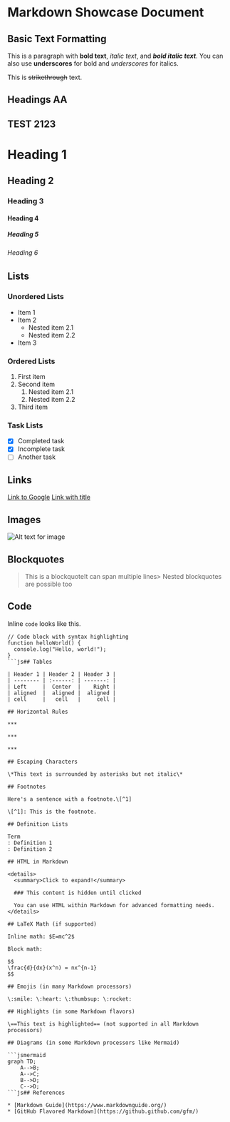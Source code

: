 # Markdown Showcase Document

## Basic Text Formatting

This is a paragraph with **bold text**, *italic text*, and ***bold italic text***. You can also use **underscores** for bold and *underscores* for italics.

This is ~~strikethrough~~ text.

## Headings AA

## TEST 2123

# Heading 1

## Heading 2

### Heading 3

#### Heading 4

##### Heading 5

###### Heading 6

## Lists

### Unordered Lists

* Item 1
* Item 2
  * Nested item 2.1
  * Nested item 2.2
* Item 3

### Ordered Lists

1. First item
2. Second item
   1. Nested item 2.1
   2. Nested item 2.2
3. Third item

### Task Lists

* [x] Completed task
* [x] Incomplete task
* [ ] Another task

## Links

[Link to Google](https://www.google.com)
[Link with title](https://www.example.com "Example Website")

## Images

![Alt text for image](https://via.placeholder.com/150 "Image Title")

## Blockquotes

> This is a blockquoteIt can span multiple lines> Nested blockquotes are possible too

## Code

Inline `code` looks like this.

```jsjs
// Code block with syntax highlighting
function helloWorld() {
  console.log("Hello, world!");
}
```js## Tables

| Header 1 | Header 2 | Header 3 |
| -------- | :------: | -------: |
| Left     |  Center  |    Right |
| aligned  |  aligned |  aligned |
| cell     |   cell   |     cell |

## Horizontal Rules

***

***

***

## Escaping Characters

\*This text is surrounded by asterisks but not italic\*

## Footnotes

Here's a sentence with a footnote.\[^1]

\[^1]: This is the footnote.

## Definition Lists

Term
: Definition 1
: Definition 2

## HTML in Markdown

<details>
  <summary>Click to expand!</summary>

  ### This content is hidden until clicked

  You can use HTML within Markdown for advanced formatting needs.
</details>

## LaTeX Math (if supported)

Inline math: $E=mc^2$

Block math:

$$
\frac{d}{dx}(x^n) = nx^{n-1}
$$

## Emojis (in many Markdown processors)

\:smile: \:heart: \:thumbsup: \:rocket:

## Highlights (in some Markdown flavors)

\==This text is highlighted== (not supported in all Markdown processors)

## Diagrams (in some Markdown processors like Mermaid)

```jsmermaid
graph TD;
    A-->B;
    A-->C;
    B-->D;
    C-->D;
```js## References

* [Markdown Guide](https://www.markdownguide.org/)
* [GitHub Flavored Markdown](https://github.github.com/gfm/)
